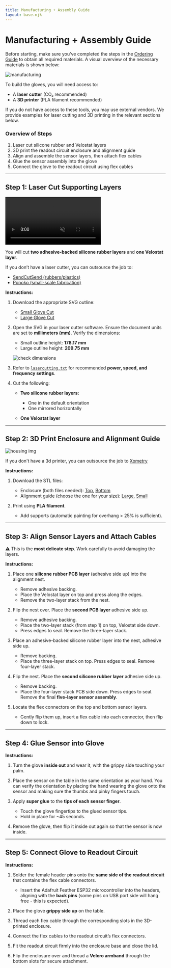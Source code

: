 ```yaml
---
title: Manufacturing + Assembly Guide
layout: base.njk
---
```


# Manufacturing + Assembly Guide

Before starting, make sure you’ve completed the steps in the [Ordering Guide](https://wiresens-gloves.vercel.app/order/) to obtain all required materials. A visual overview of the necessary materials is shown below:

![manufacturing](assets/manufacturing.png)

To build the gloves, you will need access to:

* A **laser cutter** (CO₂ recommended)
* A **3D printer** (PLA filament recommended)

If you do not have access to these tools, you may use external vendors. We provide examples for laser cutting and 3D printing in the relevant sections below.

### Overview of Steps

1. Laser cut silicone rubber and Velostat layers
2. 3D print the readout circuit enclosure and alignment guide
3. Align and assemble the sensor layers, then attach flex cables
4. Glue the sensor assembly into the glove
5. Connect the glove to the readout circuit using flex cables

---

## Step 1: Laser Cut Supporting Layers

<video autoplay muted loop playsinline>
  <source src="../assets/LaserCut.mp4" type="video/mp4">
  Your browser does not support the video tag.
</video>

You will cut **two adhesive-backed silicone rubber layers** and **one Velostat layer**.

If you don’t have a laser cutter, you can outsource the job to:

* [SendCutSend (rubbers/plastics)](https://www.sendcutsend.com)
* [Ponoko (small-scale fabrication)](https://www.ponoko.com)

**Instructions:**

1. Download the appropriate SVG outline:

   * [Small Glove Cut](assets/smallGloveCut.svg)
   * [Large Glove Cut](assets/largeGloveCut.svg)

2. Open the SVG in your laser cutter software. Ensure the document units are set to **millimeters (mm)**. Verify the dimensions:

   * Small outline height: **178.17 mm**
   * Large outline height: **209.75 mm**

   ![check dimensions](assets/checkdims.png)

3. Refer to [`lasercutting.txt`](assets/lasercutting.txt) for recommended **power, speed, and frequency settings**.

4. Cut the following:

   * **Two silicone rubber layers:**

     * One in the default orientation
     * One mirrored horizontally
   * **One Velostat layer**

---

## Step 2: 3D Print Enclosure and Alignment Guide

![housing img](assets/housing_prusa.png)

If you don't have a 3d printer, you can outsource the job to [Xometry](https://www.xometry.com/capabilities/3d-printing-service/pla/)

**Instructions:**

1. Download the STL files:

   * Enclosure (both files needed): [Top](assets/pcbhousingtop.stl), [Bottom](assets/pcbhousingbottom.stl)
   * Alignment guide (choose the one for your size): [Large](assets/largeGloveNestSized.stl), [Small](assets/gloveSmallNestSized.stl)

2. Print using **PLA filament**.

   * Add supports (automatic painting for overhang > 25%  is sufficient).

---

## Step 3: Align Sensor Layers and Attach Cables

⚠️ This is the **most delicate step**. Work carefully to avoid damaging the layers.

**Instructions:**

1. Place one **silicone rubber PCB layer** (adhesive side up) into the alignment nest.

   * Remove adhesive backing.
   * Place the Velostat layer on top and press along the edges.
   * Remove the two-layer stack from the nest.

2. Flip the nest over. Place the **second PCB layer** adhesive side up.

   * Remove adhesive backing.
   * Place the two-layer stack (from step 1) on top, Velostat side down.
   * Press edges to seal. Remove the three-layer stack.

3. Place an adhesive-backed silicone rubber layer into the nest, adhesive side up.

   * Remove backing.
   * Place the three-layer stack on top. Press edges to seal. Remove four-layer stack.

4. Flip the nest. Place the **second silicone rubber layer** adhesive side up.

   * Remove backing.
   * Place the four-layer stack PCB side down. Press edges to seal. Remove the final **five-layer sensor assembly**.

5. Locate the flex connectors on the top and bottom sensor layers.

   * Gently flip them up, insert a flex cable into each connector, then flip down to lock.

---

## Step 4: Glue Sensor into Glove

**Instructions:**

1. Turn the glove **inside out** and wear it, with the grippy side touching your palm.
2. Place the sensor on the table in the same orientation as your hand. You can verify the orientation by placing the hand wearing the glove onto the sensor and making sure the thumbs and pinky fingers touch.
3. Apply **super glue** to the **tips of each sensor finger**.

   * Touch the glove fingertips to the glued sensor tips.
   * Hold in place for \~45 seconds.
4. Remove the glove, then flip it inside out again so that the sensor is now inside.

---

## Step 5: Connect Glove to Readout Circuit

**Instructions:**

1. Solder the female header pins onto the **same side of the readout circuit** that contains the flex cable connectors.

   * Insert the Adafruit Feather ESP32 microcontroller into the headers, aligning with the **back pins** (some pins on USB port side will hang free - this is expected).

2. Place the glove **grippy side up** on the table.

3. Thread each flex cable through the corresponding slots in the 3D-printed enclosure.

4. Connect the flex cables to the readout circuit’s flex connectors.

5. Fit the readout circuit firmly into the enclosure base and close the lid.

6. Flip the enclosure over and thread a **Velcro armband** through the bottom slots for secure attachment.